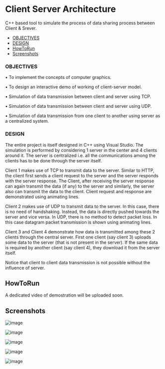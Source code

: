 # Client Server Architecture
C++ based tool to simulate the process of data sharing process between Client & Srever.


- [OBJECTIVES](#objectives)
- [DESIGN](#design)
- [HowToRun](#howToRun)
- [Screenshots](#screenshots)


### OBJECTIVES

•	To implement the concepts of computer graphics. 

•	To design an interactive demo of working of client-server model. 

•	Simulation of data transmission between client and server using TCP. 

•	Simulation of data transmission between client and server using UDP. 

•	Simulation of data transmission from one client to another using server as a centralized system. 


### DESIGN

The entire project is itself designed in C++ using Visual Studio. The simulation is performed by considering 1 server in the center and 4 clients around it. The server is centralized i.e. all the communications among the clients has to be done through the server itself. 

Client 1 makes use of TCP to transmit data to the server. Similar to HTTP, the client first sends a client request to the server and the server responds with the server response. The Client, after receiving the server response can again transmit the data (if any) to the server and similarly, the server also can transmit the data to the client. Client request and response are demonstrated using animating lines.  

Client 2 makes use of UDP to transmit data to the server. In this case, there is no need of handshaking. Instead, the data is directly pushed towards the server and vice versa. In UDP, there is no method to detect packet loss. In this case datagram packet transmission is shown using animating lines.  

Client 3 and Client 4 demonstrate how data is transmitted among these 2 clients through the central server. First one client (say client 3) uploads some data to the server (that is not present in the server). If the same data is required by another client (say client 4), they download it from the server itself. 

Notice that client to client data transmission is not possible without the influence of server.

## HowToRun 
A dedicated video of demostration will be uploaded soon.

## Screenshots

![image](https://raw.githubusercontent.com/Packman-lab/Client-Server-Architecture/master/Client1-Download.PNG)

![image](https://raw.githubusercontent.com/Packman-lab/Client-Server-Architecture/master/Client1-upload.PNG)

![image](https://raw.githubusercontent.com/Packman-lab/Client-Server-Architecture/master/Design.PNG)

![image](https://raw.githubusercontent.com/Packman-lab/Client-Server-Architecture/master/Final.PNG)

![image](https://raw.githubusercontent.com/Packman-lab/Client-Server-Architecture/master/Handshake.PNG)
